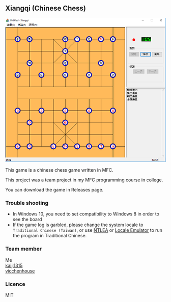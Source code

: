 ## Xiangqi (Chinese Chess)
![Xiangqi](images/screenshot.png?raw=true)

This game is a chinese chess game written in MFC.

This project was a team project in my MFC programming course in college.

You can download the game in Releases page.

### Trouble shooting
- In Windows 10, you need to set compatibility to Windows 8 in order to see the board
- If the game log is garbled, please change the system locale to `Traditional Chinese (Taiwan)`, or use [NTLEA](https://ntlea.codeplex.com) or [Locale Emulator](http://pooi.moe/Locale-Emulator/) to run the program in Traditional Chinese.

### Team member
Me  
[kaiji1315](https://github.com/kaiji1315)  
[vicchenhouse](https://github.com/vicchenhouse)

### Licence
MIT